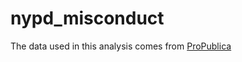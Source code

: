 # nypd_misconduct

The data used in this analysis comes from [ProPublica](https://www.propublica.org/datastore/dataset/civilian-complaints-against-new-york-city-police-officers)
